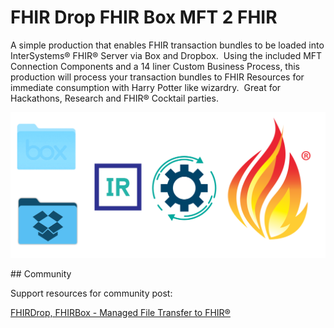 # FHIR Drop FHIR Box MFT 2 FHIR

A simple production that enables FHIR transaction bundles to be loaded into InterSystems® FHIR® Server via Box and Dropbox.  Using the included MFT Connection Components and a 14 liner Custom Business Process, this production will process your transaction bundles to FHIR Resources for immediate consumption with Harry Potter like wizardry.  Great for Hackathons, Research and FHIR® Cocktail parties. 

<p align="center">
  <img src="assets/fhirdropfhirbox.png">
</p>
## Community

Support resources for community post:

[FHIRDrop, FHIRBox - Managed File Transfer to FHIR®](https://community.intersystems.com/post/fhirdrop-fhirbox-managed-file-transfer-fhir%C2%AE)
